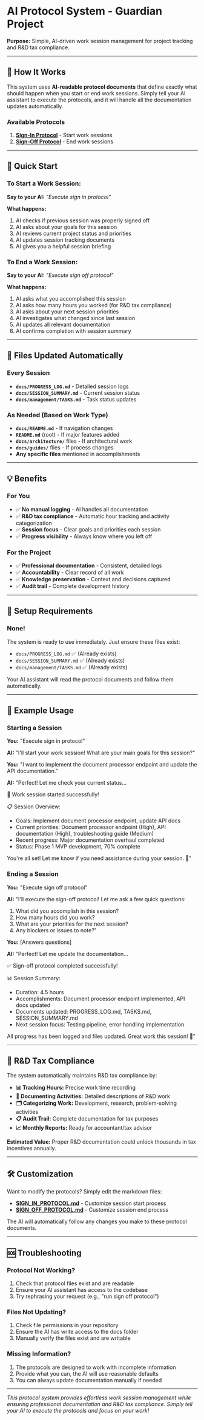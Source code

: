 # AI Protocol System - Guardian Project

**Purpose:** Simple, AI-driven work session management for project tracking and R&D tax compliance.

---

## 🎯 **How It Works**

This system uses **AI-readable protocol documents** that define exactly what should happen when you start or end work sessions. Simply tell your AI assistant to execute the protocols, and it will handle all the documentation updates automatically.

### **Available Protocols**

1. **[Sign-In Protocol](SIGN_IN_PROTOCOL.md)** - Start work sessions
2. **[Sign-Off Protocol](SIGN_OFF_PROTOCOL.md)** - End work sessions

---

## 🚀 **Quick Start**

### To Start a Work Session:
**Say to your AI:** *"Execute sign in protocol"*

**What happens:**
1. AI checks if previous session was properly signed off
2. AI asks about your goals for this session
3. AI reviews current project status and priorities  
4. AI updates session tracking documents
5. AI gives you a helpful session briefing

### To End a Work Session:
**Say to your AI:** *"Execute sign off protocol"*

**What happens:**
1. AI asks what you accomplished this session
2. AI asks how many hours you worked (for R&D tax compliance)
3. AI asks about your next session priorities
4. AI investigates what changed since last session
5. AI updates all relevant documentation
6. AI confirms completion with session summary

---

## 📁 **Files Updated Automatically**

### Every Session
- **`docs/PROGRESS_LOG.md`** - Detailed session logs
- **`docs/SESSION_SUMMARY.md`** - Current session status
- **`docs/management/TASKS.md`** - Task status updates

### As Needed (Based on Work Type)
- **`docs/README.md`** - If navigation changes
- **`README.md`** (root) - If major features added
- **`docs/architecture/`** files - If architectural work
- **`docs/guides/`** files - If process changes
- **Any specific files** mentioned in accomplishments

---

## 💡 **Benefits**

### **For You**
- ✅ **No manual logging** - AI handles all documentation
- ✅ **R&D tax compliance** - Automatic hour tracking and activity categorization
- ✅ **Session focus** - Clear goals and priorities each session
- ✅ **Progress visibility** - Always know where you left off

### **For the Project**
- ✅ **Professional documentation** - Consistent, detailed logs
- ✅ **Accountability** - Clear record of all work
- ✅ **Knowledge preservation** - Context and decisions captured
- ✅ **Audit trail** - Complete development history

---

## 🔧 **Setup Requirements**

### **None!** 
The system is ready to use immediately. Just ensure these files exist:
- `docs/PROGRESS_LOG.md` ✅ (Already exists)
- `docs/SESSION_SUMMARY.md` ✅ (Already exists)  
- `docs/management/TASKS.md` ✅ (Already exists)

Your AI assistant will read the protocol documents and follow them automatically.

---

## 📝 **Example Usage**

### Starting a Session
**You:** "Execute sign in protocol"

**AI:** "I'll start your work session! What are your main goals for this session?"

**You:** "I want to implement the document processor endpoint and update the API documentation."

**AI:** "Perfect! Let me check your current status... 

🚀 Work session started successfully!

📋 Session Overview:
- Goals: Implement document processor endpoint, update API docs
- Current priorities: Document processor endpoint (High), API documentation (High), troubleshooting guide (Medium)
- Recent progress: Major documentation overhaul completed
- Status: Phase 1 MVP development, 70% complete

You're all set! Let me know if you need assistance during your session. 💪"

### Ending a Session
**You:** "Execute sign off protocol"  

**AI:** "I'll execute the sign-off protocol! Let me ask a few quick questions:

1. What did you accomplish in this session?
2. How many hours did you work?
3. What are your priorities for the next session?
4. Any blockers or issues to note?"

**You:** [Answers questions]

**AI:** "Perfect! Let me update the documentation...

✅ Sign-off protocol completed successfully!

📊 Session Summary:
- Duration: 4.5 hours
- Accomplishments: Document processor endpoint implemented, API docs updated
- Documents updated: PROGRESS_LOG.md, TASKS.md, SESSION_SUMMARY.md
- Next session focus: Testing pipeline, error handling implementation

All progress has been logged and files updated. Great work this session! 🚀"

---

## 🎯 **R&D Tax Compliance**

The system automatically maintains R&D tax compliance by:

- **📊 Tracking Hours:** Precise work time recording
- **📝 Documenting Activities:** Detailed descriptions of R&D work
- **🗂️ Categorizing Work:** Development, research, problem-solving activities
- **📋 Audit Trail:** Complete documentation for tax purposes
- **📈 Monthly Reports:** Ready for accountant/tax advisor

**Estimated Value:** Proper R&D documentation could unlock thousands in tax incentives annually.

---

## 🛠️ **Customization**

Want to modify the protocols? Simply edit the markdown files:
- **[SIGN_IN_PROTOCOL.md](SIGN_IN_PROTOCOL.md)** - Customize session start process
- **[SIGN_OFF_PROTOCOL.md](SIGN_OFF_PROTOCOL.md)** - Customize session end process

The AI will automatically follow any changes you make to these protocol documents.

---

## 🆘 **Troubleshooting**

### **Protocol Not Working?**
1. Check that protocol files exist and are readable
2. Ensure your AI assistant has access to the codebase
3. Try rephrasing your request (e.g., "run sign off protocol")

### **Files Not Updating?**
1. Check file permissions in your repository
2. Ensure the AI has write access to the docs folder
3. Manually verify the files exist and are writable

### **Missing Information?**
1. The protocols are designed to work with incomplete information
2. Provide what you can, the AI will use reasonable defaults
3. You can always update documentation manually if needed

---

*This protocol system provides effortless work session management while ensuring professional documentation and R&D tax compliance. Simply tell your AI to execute the protocols and focus on your work!*